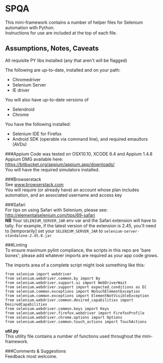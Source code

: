 # SPQA
This mini-framework contains a number of helper files for Selenium automation with Python.              
Instructions for use are included at the top of each file.

## Assumptions, Notes, Caveats
All requisite PY libs installed (any that aren't will be flagged)

The following are up-to-date, installed and on your path:
- Chromedriver 
- Selenium Server
- IE driver

You will also have up-to-date versions of
- Selendroid
- Chrome

You have the following installed:
- Selenium IDE for Firefox
- Android SDK (operable via command line), and required emaultors (AVDs)

###Appium 
Code was tested on OSX10.10, XCODE 6.4 and Appium 1.4.8  
Appium DMG available here:
https://bitbucket.org/appium/appium.app/downloads/  
You will have the required simulators installed.

###Browserstack  
See www.browserstack.com          
You will require (or already have) an account whose plan includes automation, and an associated username and access key

###Safari   
For tips on using Safari with Selenium, please see:
http://elementalselenium.com/tips/69-safari   
**NB** Your `SELENIUM_SERVER_JAR` env var and the Safari extension will have to tally.
For example, if the latest version of the extension is 2.45, you'll need to [temporarily] set your `SELENIUM_SERVER_JAR` to `selenium-server-standalone-2.45.0.jar`

###Linting  
To ensure maximum pylint compliance, the scripts in this repo are 'bare bones'; 
please add whatever imports are required as your app code grows.

The imports area of a complete script might look something like this:
```
from selenium import webdriver
from selenium.webdriver.common.by import By
from selenium.webdriver.support.ui import WebDriverWait
from selenium.webdriver.support import expected_conditions as EC
from selenium.common.exceptions import NoSuchElementException
from selenium.common.exceptions import ElementNotVisibleException
from selenium.webdriver.common.desired_capabilities import DesiredCapabilities
from selenium.webdriver.common.keys import Keys
from selenium.webdriver.firefox.webdriver import FirefoxProfile
from selenium.webdriver.chrome.options import Options
from selenium.webdriver.common.touch_actions import TouchActions
```
 
**util.py**  
This utility file contains a number of functions used throughout the mini-framework.

###Comments & Suggestions  
Feedback most welcome. 

